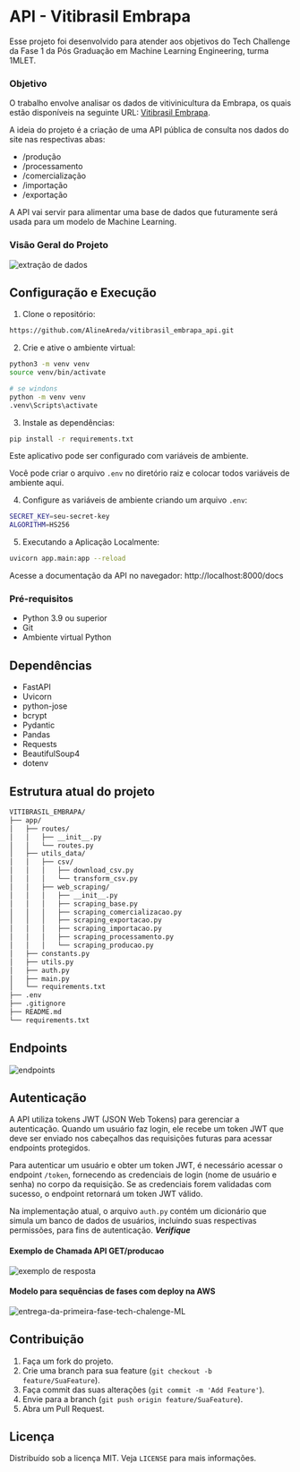 # API - Vitibrasil Embrapa 

Esse projeto foi desenvolvido para atender aos objetivos do Tech Challenge da Fase 1 da Pós Graduação em Machine Learning Engineering, turma 1MLET. 

### Objetivo

O trabalho envolve analisar os dados de vitivinicultura da Embrapa, os quais estão disponíveis na seguinte URL: [Vitibrasil Embrapa](http://vitibrasil.cnpuv.embrapa.br/index.php?opcao=opt_01).

A ideia do projeto é a criação de uma API pública de consulta nos dados do site nas respectivas abas:

-   /produção
-   /processamento
-   /comercialização
-   /importação
-   /exportação

A API vai servir para alimentar uma base de dados que futuramente será usada para um modelo de Machine Learning.


### Visão Geral do Projeto
![extração de dados](https://github.com/AlineAreda/vitibrasil_embrapa_api/assets/77371831/9dee90e7-ae6c-452f-b899-0e597f70c8b3)


##  Configuração e Execução

1.  Clone o repositório:
```bash
https://github.com/AlineAreda/vitibrasil_embrapa_api.git
```
2.  Crie e ative o ambiente virtual:
```bash
python3 -m venv venv
source venv/bin/activate

# se windons
python -m venv venv
.venv\Scripts\activate

```
3.  Instale as dependências:
```bash
pip install -r requirements.txt
```
Este aplicativo pode ser configurado com variáveis ​​de ambiente.

Você pode criar o arquivo `.env` no diretório raiz e colocar todos
variáveis ​​de ambiente aqui.

4.  Configure as variáveis de ambiente criando um arquivo `.env`:
```bash
SECRET_KEY=seu-secret-key
ALGORITHM=HS256
```
5.  Executando a Aplicação Localmente:
```bash
uvicorn app.main:app --reload
```
Acesse a documentação da API no navegador: http://localhost:8000/docs

### Pré-requisitos
-   Python 3.9 ou superior
-   Git
-   Ambiente virtual Python


## Dependências
- FastAPI
- Uvicorn
- python-jose
- bcrypt
- Pydantic
- Pandas
- Requests
- BeautifulSoup4
-  dotenv


## Estrutura atual do projeto

```bash
VITIBRASIL_EMBRAPA/
├── app/
│   ├── routes/
│   │   ├── __init__.py
│   │   └── routes.py
│   ├── utils_data/
│   │   ├── csv/
│   │   │   ├── download_csv.py
│   │   │   └── transform_csv.py
│   │   ├── web_scraping/
│   │   │   ├── __init__.py
│   │   │   ├── scraping_base.py
│   │   │   ├── scraping_comercializacao.py
│   │   │   ├── scraping_exportacao.py
│   │   │   ├── scraping_importacao.py
│   │   │   ├── scraping_processamento.py
│   │   │   └── scraping_producao.py
│   ├── constants.py
│   ├── utils.py
│   ├── auth.py
│   ├── main.py
│   └── requirements.txt
├── .env
├── .gitignore
├── README.md
└── requirements.txt
```


## Endpoints

![endpoints](https://github.com/AlineAreda/vitibrasil_embrapa_api/assets/77371831/8a4c4f26-ad45-442a-9d58-68fd2e452b7b)

## Autenticação

A API utiliza tokens JWT (JSON Web Tokens) para gerenciar a autenticação. Quando um usuário faz login, ele recebe um token JWT que deve ser enviado nos cabeçalhos das requisições futuras para acessar endpoints protegidos.

Para autenticar um usuário e obter um token JWT, é necessário acessar o endpoint `/token`, fornecendo as credenciais de login (nome de usuário e senha) no corpo da requisição. Se as credenciais forem validadas com sucesso, o endpoint retornará um token JWT válido.

Na implementação atual, o arquivo `auth.py` contém um dicionário que simula um banco de dados de usuários, incluindo suas respectivas permissões, para fins de autenticação. ***Verifique***


#### Exemplo de Chamada API GET/producao
![exemplo de resposta](https://github.com/AlineAreda/vitibrasil_embrapa_api/assets/77371831/2a4c8c1b-5c9c-4048-9054-7db4351db5c3)



#### Modelo para sequências de fases com deploy na AWS
![entrega-da-primeira-fase-tech-chalenge-ML](https://github.com/AlineAreda/vitibrasil_embrapa_api/assets/77371831/cefcf939-f0b9-4620-85ce-a1403b6335dc)


## Contribuição

1.  Faça um fork do projeto.
2.  Crie uma branch para sua feature (`git checkout -b feature/SuaFeature`).
3.  Faça commit das suas alterações (`git commit -m 'Add Feature'`).
4.  Envie para a branch (`git push origin feature/SuaFeature`).
5.  Abra um Pull Request.


## Licença

Distribuído sob a licença MIT. Veja `LICENSE` para mais informações.
